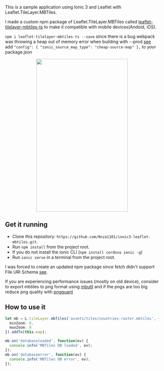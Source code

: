 This is a sample application using Ionic 3 and Leaflet with Leaflet.TileLayer.MBTiles.

I made a custom npm package of Leaflet.TileLayer.MBTiles called [leaflet-tilelayer-mbtiles-ts](https://www.npmjs.com/package/leaflet-tilelayer-mbtiles-ts) to make it compatible with mobile devices(Andoid, iOS).

`npm i leaflet-tilelayer-mbtiles-ts --save` since there is a bug webpack was throwing a heap out of memory error when building with --prod
[see](https://github.com/ionic-team/ionic-app-scripts/issues/1036.) add 
`"config": {
    "ionic_source_map_type": "cheap-source-map"
  },` to your package.json

<p align="center">
  <img src="https://user-images.githubusercontent.com/13056641/34644747-c5864a32-f33c-11e7-8608-ea4565c12952.png" width="300" height="500">
</p>

 ## Get it running
 * Clone this repository: `https://github.com/0nza1101/ionic3-leaflet-mbtiles.git`.
 * Run `npm install` from the project root.
 * If you do not install the ionic CLI (`npm install cordova ionic -g`)
 * Run `ionic serve` in a terminal from the project root.

 I was forced to create an updated npm package since fetch didn't support File URI Schema [see](https://github.com/github/fetch/pull/92#issuecomment-140665932).

 If you are experiencing performance issues (mostly on old device), consider to export mbtiles to png format using [mbutil](https://github.com/mapbox/mbutil)
 and if the pngs are too big reduce png quality with [pngquant](https://pngquant.org/)

 ## How to use it
```typescript
let mb = L.tileLayer.mbTiles('assets/tiles/countries-raster.mbtiles', {
  minZoom: 0,
  maxZoom: 8
}).addTo(this.map);

mb.on('databaseloaded', function(ev) {
  console.info('MBTiles DB loaded', ev);
});
mb.on('databaseerror', function(ev) {
  console.info('MBTiles DB error', ev);
});

```
